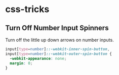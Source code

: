 # css-tricks

## Turn Off Number Input Spinners
Turn off the little up down arrows on number inputs.
```css
input[type=number]::-webkit-inner-spin-button,
input[type=number]::-webkit-outer-spin-button {
  -webkit-appearance: none;
  margin: 0;
}
```
